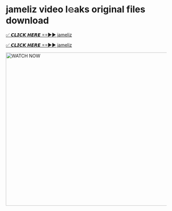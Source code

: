 # jameliz video l𝚎aks original files download

<p><a href="https://mediafirer.com/jameliz&ref=titik" rel="nofollow">✅ 𝘾𝙇𝙄𝘾𝙆 𝙃𝙀𝙍𝙀 ==►► jameliz</a></p>

<p><a href="https://mediafirer.com/jameliz&ref=titik" rel="nofollow">✅ 𝘾𝙇𝙄𝘾𝙆 𝙃𝙀𝙍𝙀 ==►► jameliz</a></p>

<p><a rel="nofollow" title="WATCH NOW" href="https://mediafirer.com/jameliz&ref=titik"><img border="jameliz" height="480" width="854" title="WATCH NOW" alt="WATCH NOW" src="https://i.imgur.com/WiGg2rx.gif"></a></p>